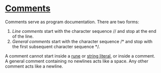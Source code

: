 # [Comments](#comments)

Comments serve as program documentation. There are two forms:

1. *Line comments* start with the character sequence // and stop at the end of the line.
2. *General comments* start with the character sequence /\* and stop with the first subsequent character sequence \*/.

A comment cannot start inside a [rune](/Lexical%20elements/rune_literals.html) or [string literal](/Lexical%20elements/string_literals.html), or inside a comment. A general comment containing no newlines acts like a space. Any other comment acts like a newline.
